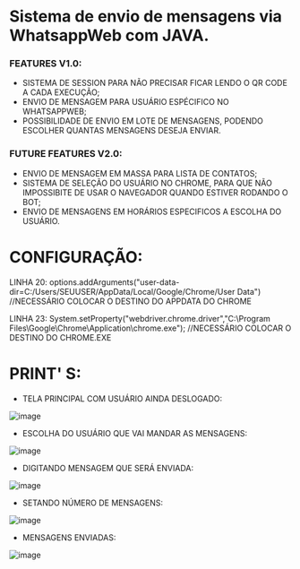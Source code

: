 # Sistema de envio de mensagens via WhatsappWeb com JAVA.

### FEATURES V1.0:

 - SISTEMA DE SESSION PARA NÃO PRECISAR FICAR LENDO O QR CODE A CADA EXECUÇÃO;
 - ENVIO DE MENSAGEM PARA USUÁRIO ESPÉCIFICO NO WHATSAPPWEB;
 - POSSIBILIDADE DE ENVIO EM LOTE DE MENSAGENS, PODENDO ESCOLHER QUANTAS MENSAGENS DESEJA ENVIAR.

### FUTURE FEATURES V2.0:

 - ENVIO DE MENSAGEM EM MASSA PARA LISTA DE CONTATOS;
 - SISTEMA DE SELEÇÃO DO USUÁRIO NO CHROME, PARA QUE NÃO IMPOSSIBITE DE USAR O NAVEGADOR QUANDO ESTIVER RODANDO O BOT;
 - ENVIO DE MENSAGENS EM HORÁRIOS ESPECIFICOS A ESCOLHA DO USUÁRIO.
 

# CONFIGURAÇÃO: 

LINHA 20: options.addArguments("user-data-dir=C:/Users/SEUUSER/AppData/Local/Google/Chrome/User Data") //NECESSÁRIO COLOCAR O DESTINO DO APPDATA DO CHROME

LINHA 23: System.setProperty("webdriver.chrome.driver","C:\\Program Files\\Google\\Chrome\\Application\\chrome.exe"); //NECESSÁRIO COLOCAR O DESTINO DO CHROME.EXE

# PRINT' S:

- TELA PRINCIPAL COM USUÁRIO AINDA DESLOGADO:

![image](https://user-images.githubusercontent.com/104654073/168154780-eafe57c5-a7f6-4191-bdf4-5c3a3f6e8f40.png)

- ESCOLHA DO USUÁRIO QUE VAI MANDAR AS MENSAGENS:

![image](https://user-images.githubusercontent.com/104654073/168154931-62392a72-d33c-4bf3-b44d-93c8d1ee4fc4.png)

- DIGITANDO MENSAGEM QUE SERÁ ENVIADA:

![image](https://user-images.githubusercontent.com/104654073/168155044-f7a99017-2338-44d9-8d22-cc000b196760.png)

- SETANDO NÚMERO DE MENSAGENS:

![image](https://user-images.githubusercontent.com/104654073/168155099-e750d9c0-98bb-4a5d-b3cf-96864a3a162e.png)

- MENSAGENS ENVIADAS:

![image](https://user-images.githubusercontent.com/104654073/168155162-0d2076cf-854b-40bc-9da7-87da32a22c61.png)


